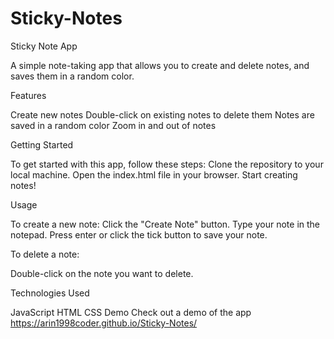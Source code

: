 # Sticky-Notes

Sticky Note App

A simple note-taking app that allows you to create and delete notes, and saves them in a random color.

Features

Create new notes
Double-click on existing notes to delete them
Notes are saved in a random color
Zoom in and out of notes

Getting Started

To get started with this app, follow these steps:
Clone the repository to your local machine.
Open the index.html file in your browser.
Start creating notes!

Usage

To create a new note:
Click the "Create Note" button.
Type your note in the notepad.
Press enter or click the tick button to save your note.

To delete a note:

Double-click on the note you want to delete.

Technologies Used

JavaScript
HTML
CSS
Demo
Check out a demo of the app https://arin1998coder.github.io/Sticky-Notes/

